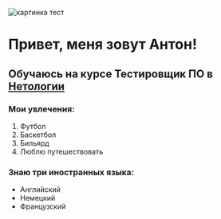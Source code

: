 ![картинка тест](https://camo.githubusercontent.com/5d3acce2b945789b7c0e6f68dbfd876a54fa134268e0965075afa96852451904/68747470733a2f2f692e696d6775722e636f6d2f484a3156624d6a2e706e67)

# Привет, меня зовут Антон!

## Обучаюсь на курсе Тестировщик ПО в [Нетологии](https://netology.ru)

### Мои увлечения:
1. Футбол
2. Баскетбол
3. Бильярд
4. Люблю путешествовать

### Знаю три иностранных языка:
- Английский
- Немецкий
- Французский

